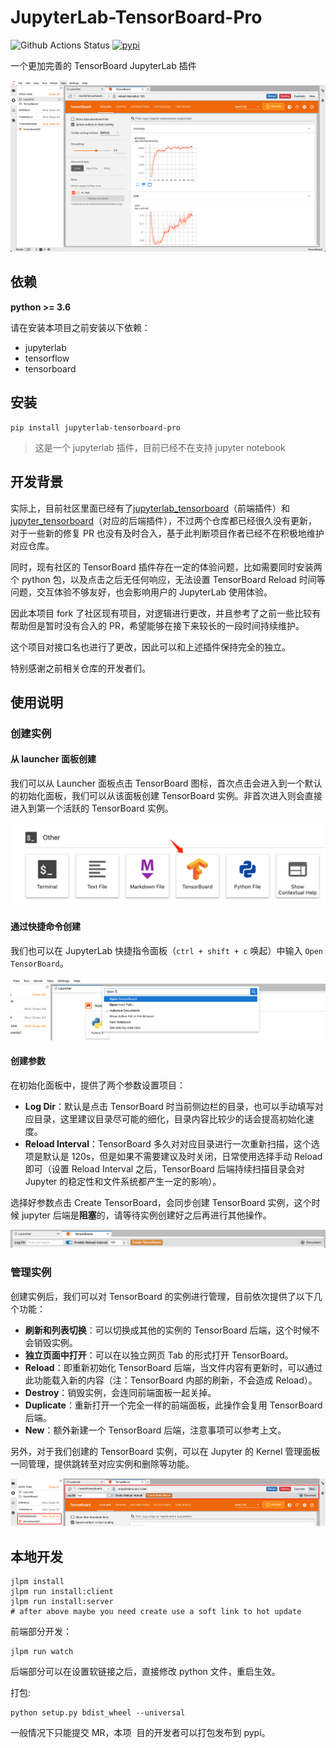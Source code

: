 # JupyterLab-TensorBoard-Pro

![Github Actions Status](https://github.com/HFAiLab/jupyterlab_tensorboard_pro/workflows/Build/badge.svg)&nbsp;[![pypi](https://img.shields.io/pypi/v/jupyterlab_tensorboard_pro.svg)](https://pypi.org/project/jupyterlab-tensorboard-pro/)

一个更加完善的 TensorBoard JupyterLab 插件

![](./images/tensorboard.step4.png)

## 依赖

**python >= 3.6**

请在安装本项目之前安装以下依赖：

- jupyterlab
- tensorflow
- tensorboard

## 安装

```
pip install jupyterlab-tensorboard-pro
```

> 这是一个 jupyterlab 插件，目前已经不在支持 jupyter notebook

## 开发背景

实际上，目前社区里面已经有了[jupyterlab_tensorboard](https://github.com/chaoleili/jupyterlab_tensorboard)（前端插件）和 [jupyter_tensorboard](https://github.com/lspvic/jupyter_tensorboard)（对应的后端插件），不过两个仓库都已经很久没有更新，对于一些新的修复 PR 也没有及时合入，基于此判断项目作者已经不在积极地维护对应仓库。

同时，现有社区的 TensorBoard 插件存在一定的体验问题，比如需要同时安装两个 python 包，以及点击之后无任何响应，无法设置 TensorBoard Reload 时间等问题，交互体验不够友好，也会影响用户的 JupyterLab 使用体验。

因此本项目 fork 了社区现有项目，对逻辑进行更改，并且参考了之前一些比较有帮助但是暂时没有合入的 PR，希望能够在接下来较长的一段时间持续维护。

这个项目对接口名也进行了更改，因此可以和上述插件保持完全的独立。

特别感谢之前相关仓库的开发者们。

## 使用说明

### 创建实例

#### 从 launcher 面板创建

我们可以从 Launcher 面板点击 TensorBoard 图标，首次点击会进入到一个默认的初始化面板，我们可以从该面板创建 TensorBoard 实例。非首次进入则会直接进入到第一个活跃的 TensorBoard 实例。

![](./images/tensorboard.step1.png)

#### 通过快捷命令创建

我们也可以在 JupyterLab 快捷指令面板（`ctrl + shift + c` 唤起）中输入 `Open TensorBoard`。

![](./images/tensorboard.step2.png)

#### 创建参数

在初始化面板中，提供了两个参数设置项目：

- **Log Dir**：默认是点击 TensorBoard 时当前侧边栏的目录，也可以手动填写对应目录，这里建议目录尽可能的细化，目录内容比较少的话会提高初始化速度。
- **Reload Interval**：TensorBoard 多久对对应目录进行一次重新扫描，这个选项是默认是 120s，但是如果不需要建议及时关闭，日常使用选择手动 Reload 即可（设置 Reload Interval 之后，TensorBoard 后端持续扫描目录会对 Jupyter 的稳定性和文件系统都产生一定的影响）。

选择好参数点击 Create TensorBoard，会同步创建 TensorBoard 实例，这个时候 jupyter 后端是**阻塞**的，请等待实例创建好之后再进行其他操作。

![](./images/tensorboard.step3.png)

### 管理实例

创建实例后，我们可以对 TensorBoard 的实例进行管理，目前依次提供了以下几个功能：

- **刷新和列表切换**：可以切换成其他的实例的 TensorBoard 后端，这个时候不会销毁实例。
- **独立页面中打开**：可以在以独立网页 Tab 的形式打开 TensorBoard。
- **Reload**：即重新初始化 TensorBoard 后端，当文件内容有更新时，可以通过此功能载入新的内容（注：TensorBoard 内部的刷新，不会造成 Reload）。
- **Destroy**：销毁实例，会连同前端面板一起关掉。
- **Duplicate**：重新打开一个完全一样的前端面板，此操作会复用 TensorBoard 后端。
- **New**：额外新建一个 TensorBoard 后端，注意事项可以参考上文。

另外，对于我们创建的 TensorBoard 实例，可以在 Jupyter 的 Kernel 管理面板一同管理，提供跳转至对应实例和删除等功能。

![](./images/tensorboard.step5.png)

## 本地开发

```shell
jlpm install
jlpm run install:client
jlpm run install:server
# after above maybe you need create use a soft link to hot update
```

前端部分开发：

```
jlpm run watch
```

后端部分可以在设置软链接之后，直接修改 python 文件，重启生效。

打包:

```
python setup.py bdist_wheel --universal
```

一般情况下只能提交 MR，本项 ​​ 目的开发者可以打包发布到 pypi。
